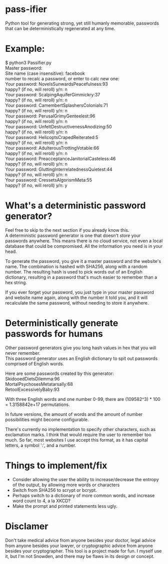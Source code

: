# pass-ifier
Python tool for generating strong, yet still humanly memorable, passwords that can be deterministically regenerated at any time.

# Example:  
$ python3 Passifier.py  
Master password:  
Site name (case insensitive): facebook  
number to recalc a password, or enter to calc new one:  
Your password: NovelsSunwardsPeacefulness:93  
happy? (if no, will reroll) y/n: n  
Your password: ScalpingAquiferGimmickry:37  
happy? (if no, will reroll) y/n: n  
Your password: CamembertSplashersColonials:71  
happy? (if no, will reroll) y/n: n  
Your password: PerusalGrimyGenteelest:96  
happy? (if no, will reroll) y/n: n  
Your password: UnfeltDestructivenessAnodizing:50  
happy? (if no, will reroll) y/n: n  
Your password: HelicoptsCrapedReiterated:5  
happy? (if no, will reroll) y/n: n  
Your password: AdulterousTrottingVotable:66  
happy? (if no, will reroll) y/n: n  
Your password: PreacceptanceJanitorialCasteless:46  
happy? (if no, will reroll) y/n: n  
Your password: GluttingInterrelatednessQuietest:44  
happy? (if no, will reroll) y/n: n  
Your password: CressetsAlgorismMeta:55  
happy? (if no, will reroll) y/n: y  


# What's a deterministic password generator?
Feel free to skip to the next section if you already know this.  
A deterministic password generator is one that doesn't *store* your passwords anywhere. 
This means there is no cloud service, not even a local database that could be compromised. All the information
you need is in your head.

To generate the password, you give it a master password and the website's name.  The combination
is hashed with SHA256, along with a random number.  The resulting hash is used to pick words out of an English
dictionary, resulting in a password that's much easier to remember than a hex string.

If you ever forget your password, you just type in your master password and website name again,
along with the number it told you, and it will recalculate the same password, without needing to store
it anywhere.

# Deterministically generate passwords for humans
Other password generators give you long hash values in hex that you will never remember.  
This password generator uses an English dictionary to spit out passwords comprised of English words.

Here are some passwords created by this generator:  
SkidooedDietsDilemma:96  
MortalPsychosesMetatarsally:68  
RetoolExcessivelyBaby:93

With three English words and one number 0-99, there are (109582^3) * 100 = 1.3158842e+17 permutations.

In future versions, the amount of words and the amount of number possibilities might become configurable.

There's currently no implementation to specify other characters, such as exclamation marks.  I think that would require the user
to remember too much.  So far, most websites I use accept this format, as it has capital letters, a symbol ':', and a number.

# Things to implement/fix
* Consider allowing the user the ability to increase/decrease the entropy of the output, by allowing more words or characters
* Switch from SHA256 to scrypt or bcrypt.
* Perhaps switch to a dictionary of more common words, and increase word count to 4, a la XKCD?
* Make the prompt and printed statements less ugly.

# Disclamer
Don't take medical advice from anyone besides your doctor, legal advice from anyone besides your lawyer, or cryptographic advice from anyone besides your cryptographer.
This tool is a project made for fun.  I myself use it, but I'm not Snowden, and there may be flaws in its design or concept.
